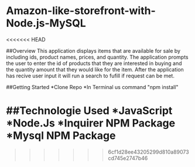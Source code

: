 # Amazon-like-storefront-with-Node.js-MySQL
<<<<<<< HEAD

##Overview
This application displays items that are available for sale by including ids, product names, prices, and quantity. The application
prompts the user to enter the id of products that they are interested in buying and the quantity amount that they would like for the item.
After the application has recive user input it will run a search to fufill if request can be met.

##Getting Started
*Clone Repo
*In Terminal us command "npm install"

##Technologie Used
*JavaScript
*Node.Js
*Inquirer NPM Package
*Mysql NPM Package 
=======
>>>>>>> 6cf1d28ee43205299d810a89073cd745e2747b46
